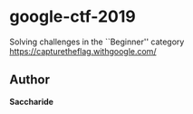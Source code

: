 # google-ctf-2019
Solving challenges in the ``Beginner'' category
https://capturetheflag.withgoogle.com/
## Author
**Saccharide**
